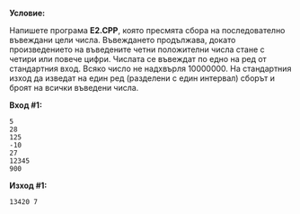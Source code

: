 **Условие:**

Напишете програма **E2.CPP**, която пресмята сбора на последователно въвеждани цели числа. Въвеждането продължава, докато произведението на въведените четни положителни числа стане с четири или повече цифри. Числата се въвеждат по едно на ред от стандартния вход. Всяко число не надхвърля 10000000. На стандартния изход да изведат на един ред (разделени с един интервал) сборът и броят на всички въведени числа.

**Вход #1:**

	5
	28
	125
	-10
	27
	12345
	900

**Изход #1:**

	13420 7
